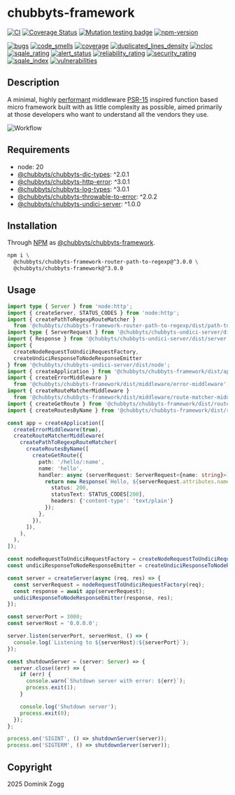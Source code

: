 # chubbyts-framework

[![CI](https://github.com/chubbyts/chubbyts-framework/workflows/CI/badge.svg?branch=master)](https://github.com/chubbyts/chubbyts-framework/actions?query=workflow%3ACI)
[![Coverage Status](https://coveralls.io/repos/github/chubbyts/chubbyts-framework/badge.svg?branch=master)](https://coveralls.io/github/chubbyts/chubbyts-framework?branch=master)
[![Mutation testing badge](https://img.shields.io/endpoint?style=flat&url=https%3A%2F%2Fbadge-api.stryker-mutator.io%2Fgithub.com%2Fchubbyts%2Fchubbyts-framework%2Fmaster)](https://dashboard.stryker-mutator.io/reports/github.com/chubbyts/chubbyts-framework/master)
[![npm-version](https://img.shields.io/npm/v/@chubbyts/chubbyts-framework.svg)](https://www.npmjs.com/package/@chubbyts/chubbyts-framework)

[![bugs](https://sonarcloud.io/api/project_badges/measure?project=chubbyts_chubbyts-framework&metric=bugs)](https://sonarcloud.io/dashboard?id=chubbyts_chubbyts-framework)
[![code_smells](https://sonarcloud.io/api/project_badges/measure?project=chubbyts_chubbyts-framework&metric=code_smells)](https://sonarcloud.io/dashboard?id=chubbyts_chubbyts-framework)
[![coverage](https://sonarcloud.io/api/project_badges/measure?project=chubbyts_chubbyts-framework&metric=coverage)](https://sonarcloud.io/dashboard?id=chubbyts_chubbyts-framework)
[![duplicated_lines_density](https://sonarcloud.io/api/project_badges/measure?project=chubbyts_chubbyts-framework&metric=duplicated_lines_density)](https://sonarcloud.io/dashboard?id=chubbyts_chubbyts-framework)
[![ncloc](https://sonarcloud.io/api/project_badges/measure?project=chubbyts_chubbyts-framework&metric=ncloc)](https://sonarcloud.io/dashboard?id=chubbyts_chubbyts-framework)
[![sqale_rating](https://sonarcloud.io/api/project_badges/measure?project=chubbyts_chubbyts-framework&metric=sqale_rating)](https://sonarcloud.io/dashboard?id=chubbyts_chubbyts-framework)
[![alert_status](https://sonarcloud.io/api/project_badges/measure?project=chubbyts_chubbyts-framework&metric=alert_status)](https://sonarcloud.io/dashboard?id=chubbyts_chubbyts-framework)
[![reliability_rating](https://sonarcloud.io/api/project_badges/measure?project=chubbyts_chubbyts-framework&metric=reliability_rating)](https://sonarcloud.io/dashboard?id=chubbyts_chubbyts-framework)
[![security_rating](https://sonarcloud.io/api/project_badges/measure?project=chubbyts_chubbyts-framework&metric=security_rating)](https://sonarcloud.io/dashboard?id=chubbyts_chubbyts-framework)
[![sqale_index](https://sonarcloud.io/api/project_badges/measure?project=chubbyts_chubbyts-framework&metric=sqale_index)](https://sonarcloud.io/dashboard?id=chubbyts_chubbyts-framework)
[![vulnerabilities](https://sonarcloud.io/api/project_badges/measure?project=chubbyts_chubbyts-framework&metric=vulnerabilities)](https://sonarcloud.io/dashboard?id=chubbyts_chubbyts-framework)

## Description

A minimal, highly [performant][2] middleware [PSR-15][3] inspired function based micro framework built with as little complexity as possible, aimed primarily at those developers who want to understand all the vendors they use.

![Workflow](resources/workflow.svg "Workflow")

## Requirements

 * node: 20
 * [@chubbyts/chubbyts-dic-types][4]: ^2.0.1
 * [@chubbyts/chubbyts-http-error][5]: ^3.0.1
 * [@chubbyts/chubbyts-log-types][7]: ^3.0.1
 * [@chubbyts/chubbyts-throwable-to-error][8]: ^2.0.2
 * [@chubbyts/chubbyts-undici-server][9]: ^1.0.0

## Installation

Through [NPM](https://www.npmjs.com) as [@chubbyts/chubbyts-framework][1].

```sh
npm i \
  @chubbyts/chubbyts-framework-router-path-to-regexp@^3.0.0 \
  @chubbyts/chubbyts-framework@^3.0.0
```

## Usage

```ts
import type { Server } from 'node:http';
import { createServer, STATUS_CODES } from 'node:http';
import { createPathToRegexpRouteMatcher }
  from '@chubbyts/chubbyts-framework-router-path-to-regexp/dist/path-to-regexp-router';
import type { ServerRequest } from '@chubbyts/chubbyts-undici-server/dist/server';
import { Response } from '@chubbyts/chubbyts-undici-server/dist/server';
import {
  createNodeRequestToUndiciRequestFactory,
  createUndiciResponseToNodeResponseEmitter
} from '@chubbyts/chubbyts-undici-server/dist/node';
import { createApplication } from '@chubbyts/chubbyts-framework/dist/application';
import { createErrorMiddleware }
  from '@chubbyts/chubbyts-framework/dist/middleware/error-middleware';
import { createRouteMatcherMiddleware }
  from '@chubbyts/chubbyts-framework/dist/middleware/route-matcher-middleware';
import { createGetRoute } from '@chubbyts/chubbyts-framework/dist/router/route';
import { createRoutesByName } from '@chubbyts/chubbyts-framework/dist/router/routes-by-name';

const app = createApplication([
  createErrorMiddleware(true),
  createRouteMatcherMiddleware(
    createPathToRegexpRouteMatcher(
      createRoutesByName([
        createGetRoute({
          path: '/hello/:name',
          name: 'hello',
          handler: async (serverRequest: ServerRequest<{name: string}>): Promise<Response> => {
            return new Response(`Hello, ${serverRequest.attributes.name}`, {
              status: 200,
              statusText: STATUS_CODES[200],
              headers: {'content-type': 'text/plain'}
            });
          },
        }),
      ]),
    ),
  ),
]);

const nodeRequestToUndiciRequestFactory = createNodeRequestToUndiciRequestFactory();
const undiciResponseToNodeResponseEmitter = createUndiciResponseToNodeResponseEmitter();

const server = createServer(async (req, res) => {
  const serverRequest = nodeRequestToUndiciRequestFactory(req);
  const response = await app(serverRequest);
  undiciResponseToNodeResponseEmitter(response, res);
});

const serverPort = 3000;
const serverHost = '0.0.0.0';

server.listen(serverPort, serverHost, () => {
  console.log(`Listening to ${serverHost}:${serverPort}`);
});

const shutdownServer = (server: Server) => {
  server.close((err) => {
    if (err) {
      console.warn(`Shutdown server with error: ${err}`);
      process.exit(1);
    }

    console.log('Shutdown server');
    process.exit(0);
  });
};

process.on('SIGINT', () => shutdownServer(server));
process.on('SIGTERM', () => shutdownServer(server));
```

## Copyright

2025 Dominik Zogg

[1]: https://www.npmjs.com/package/@chubbyts/chubbyts-framework
[2]: https://web-frameworks-benchmark.netlify.app/result
[3]: https://www.php-fig.org/psr/psr-15/#2-interfaces
[4]: https://www.npmjs.com/package/@chubbyts/chubbyts-dic-types
[5]: https://www.npmjs.com/package/@chubbyts/chubbyts-http-error
[6]: https://www.npmjs.com/package/@chubbyts/chubbyts-http-types
[7]: https://www.npmjs.com/package/@chubbyts/chubbyts-log-types
[8]: https://www.npmjs.com/package/@chubbyts/chubbyts-throwable-to-error
[9]: https://www.npmjs.com/package/@chubbyts/chubbyts-undici-server
